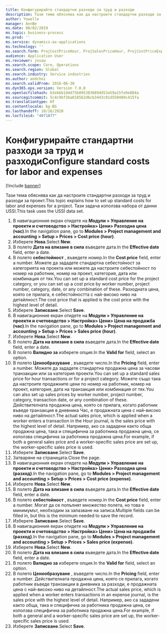 ```yaml
---
title: Конфигурирайте стандартни разходи за труд и разходи
description: Тази тема обяснява как да настроите стандартни разходи за труд и разходи за проект.
author: Yowelle
manager: AnnBe
ms.date: 08/02/2019
ms.topic: business-process
ms.prod: ''
ms.service: dynamics-ax-applications
ms.technology: ''
ms.search.form: ProjCostPriceHour, ProjSalesPriceHour, ProjCostPriceExpense, ProjSalesPriceCost
audience: Application User
ms.reviewer: josaw
ms.search.scope: Core, Operations
ms.search.region: Global
ms.search.industry: Service industries
ms.author: andchoi
ms.search.validFrom: 2016-06-30
ms.dyn365.ops.version: Version 7.0.0
ms.openlocfilehash: b3eb6b1d4d75b095383689dd53a59a15fe9e884a
ms.sourcegitcommit: 5c4c9bf3ba018562d6cb3443c01d550489c415fa
ms.translationtype: HT
ms.contentlocale: bg-BG
ms.lasthandoff: 10/16/2020
ms.locfileid: "4071877"
---
```

# <a name="configure-standard-costs-for-labor-and-expenses"></a><span data-ttu-id="e4cbc-103">Конфигурирайте стандартни разходи за труд и разходи</span><span class="sxs-lookup"><span data-stu-id="e4cbc-103">Configure standard costs for labor and expenses</span></span>

[!include [banner](../../includes/banner.md)]

<span data-ttu-id="e4cbc-104">Тази тема обяснява как да настроите стандартни разходи за труд и разходи за проект.</span><span class="sxs-lookup"><span data-stu-id="e4cbc-104">This topic explains how to set up standard costs for labor and expenses for a project.</span></span> <span data-ttu-id="e4cbc-105">Тази задача използва набора от данни USSI.</span><span class="sxs-lookup"><span data-stu-id="e4cbc-105">This task uses the USSI data set.</span></span>

1. <span data-ttu-id="e4cbc-106">В навигационния екран отидете на **Модули > Управление на проекти и счетоводство > Настройка> Цени> Разходна цена (час)**.</span><span class="sxs-lookup"><span data-stu-id="e4cbc-106">In the navigation pane, go to **Modules > Project management and accounting > Setup > Prices > Cost price (hour)**.</span></span>
2. <span data-ttu-id="e4cbc-107">Изберете **Нова**.</span><span class="sxs-lookup"><span data-stu-id="e4cbc-107">Select **New**.</span></span>
3. <span data-ttu-id="e4cbc-108">В полето **Дата на влизане в сила** въведете дата.</span><span class="sxs-lookup"><span data-stu-id="e4cbc-108">In the **Effective date** field, enter a date.</span></span>
4. <span data-ttu-id="e4cbc-109">В полето **себестойност** , въведете номер.</span><span class="sxs-lookup"><span data-stu-id="e4cbc-109">In the **Cost price** field, enter a number.</span></span> <span data-ttu-id="e4cbc-110">Можете да зададете стандартна себестойност за категорията на проекта или можете да настроите себестойност по номер на работник, номер на проект, категория, дата или комбинация от тях.</span><span class="sxs-lookup"><span data-stu-id="e4cbc-110">You can set up a standard cost price for the project category, or you can set up a cost price by worker number, project number, category, date, or any combination of these.</span></span> <span data-ttu-id="e4cbc-111">Разходната цена, която се прилага, е себестойността с най-високо ниво на детайлност.</span><span class="sxs-lookup"><span data-stu-id="e4cbc-111">The cost price that is applied is the cost price with the highest level of detail.</span></span>  
5. <span data-ttu-id="e4cbc-112">Изберете **Записване**.</span><span class="sxs-lookup"><span data-stu-id="e4cbc-112">Select **Save**.</span></span>
6. <span data-ttu-id="e4cbc-113">В навигационния екран отидете на **Модули > Управление на проекти и счетоводство > Настройка> Цени> Цена на продажба (час)**.</span><span class="sxs-lookup"><span data-stu-id="e4cbc-113">In the navigation pane, go to **Modules > Project management and accounting > Setup > Prices > Sales price (hour)**.</span></span>
7. <span data-ttu-id="e4cbc-114">Изберете **Нова**.</span><span class="sxs-lookup"><span data-stu-id="e4cbc-114">Select **New**.</span></span>
8. <span data-ttu-id="e4cbc-115">В полето **Дата на влизане в сила** въведете дата.</span><span class="sxs-lookup"><span data-stu-id="e4cbc-115">In the **Effective date** field, enter a date.</span></span>
9. <span data-ttu-id="e4cbc-116">В полето **Валидно за** изберете опция.</span><span class="sxs-lookup"><span data-stu-id="e4cbc-116">In the **Valid for** field, select an option.</span></span>
10. <span data-ttu-id="e4cbc-117">В полето **Ценообразуване** , въведете число.</span><span class="sxs-lookup"><span data-stu-id="e4cbc-117">In the **Pricing** field, enter a number.</span></span> <span data-ttu-id="e4cbc-118">Можете да зададете стандартна продажна цена за часови транзакции или за категория проекти.</span><span class="sxs-lookup"><span data-stu-id="e4cbc-118">You can set up a standard sales price for hour transactions or for a project category.</span></span> <span data-ttu-id="e4cbc-119">Можете също така да настроите продажните цени по номер на работник, номер на проект, категория, дата на транзакция или комбинация от тях.</span><span class="sxs-lookup"><span data-stu-id="e4cbc-119">You can also set up sales prices by worker number, project number, category, transaction date, or any combination of these.</span></span> <span data-ttu-id="e4cbc-120">Действителната продажна цена, която се прилага, когато работник въведе транзакция в дневника Час, е продажната цена с най-високо ниво на детайлност.</span><span class="sxs-lookup"><span data-stu-id="e4cbc-120">The actual sales price, which is applied when a worker enters a transaction in the Hour journal, is the sales price with the highest level of detail.</span></span> <span data-ttu-id="e4cbc-121">Например, ако са зададени както обща продажна цена, така и специфична за работника продажна цена, се използва специфична за работника продажна цена.</span><span class="sxs-lookup"><span data-stu-id="e4cbc-121">For example, if both a general sales price and a worker-specific sales price are set up, the worker-specific sales price is used.</span></span>  
11. <span data-ttu-id="e4cbc-122">Изберете **Записване**.</span><span class="sxs-lookup"><span data-stu-id="e4cbc-122">Select **Save**.</span></span>
12. <span data-ttu-id="e4cbc-123">Затваряне на страницата.</span><span class="sxs-lookup"><span data-stu-id="e4cbc-123">Close the page.</span></span>
13. <span data-ttu-id="e4cbc-124">В навигационния екран отидете на **Модули > Управление на проекти и счетоводство > Настройка> Цени> Разходна цена (разход)**.</span><span class="sxs-lookup"><span data-stu-id="e4cbc-124">In the navigation pane, go to **Modules > Project management and accounting > Setup > Prices > Cost price (expense)**.</span></span>
14. <span data-ttu-id="e4cbc-125">Изберете **Нова**.</span><span class="sxs-lookup"><span data-stu-id="e4cbc-125">Select **New**.</span></span>
15. <span data-ttu-id="e4cbc-126">В полето **Дата на влизане в сила** въведете дата.</span><span class="sxs-lookup"><span data-stu-id="e4cbc-126">In the **Effective date** field, enter a date.</span></span>
16. <span data-ttu-id="e4cbc-127">В полето **себестойност** , въведете номер.</span><span class="sxs-lookup"><span data-stu-id="e4cbc-127">In the **Cost price** field, enter a number.</span></span> <span data-ttu-id="e4cbc-128">Могат да се попълнят множество полета, но това е минимумът, необходим за запазване на записа.</span><span class="sxs-lookup"><span data-stu-id="e4cbc-128">Multiple fields can be filled in, but this is the minimum needed to save the record.</span></span>  
17. <span data-ttu-id="e4cbc-129">Изберете **Записване**.</span><span class="sxs-lookup"><span data-stu-id="e4cbc-129">Select **Save**.</span></span>
18. <span data-ttu-id="e4cbc-130">В навигационния екран отидете на **Модули > Управление на проекти и счетоводство > Настройка> Цени> Цена на продажби (разход)**.</span><span class="sxs-lookup"><span data-stu-id="e4cbc-130">In the navigation pane, go to **Modules > Project management and accounting > Setup > Prices > Sales price (expense)**.</span></span>
19. <span data-ttu-id="e4cbc-131">Изберете **Нова**.</span><span class="sxs-lookup"><span data-stu-id="e4cbc-131">Select **New**.</span></span>
20. <span data-ttu-id="e4cbc-132">В полето **Дата на влизане в сила** въведете дата.</span><span class="sxs-lookup"><span data-stu-id="e4cbc-132">In the **Effective date** field, enter a date.</span></span>
21. <span data-ttu-id="e4cbc-133">В полето **Валидно за** изберете опция.</span><span class="sxs-lookup"><span data-stu-id="e4cbc-133">In the **Valid for** field, select an option.</span></span>
22. <span data-ttu-id="e4cbc-134">В полето **Ценообразуване** , въведете число.</span><span class="sxs-lookup"><span data-stu-id="e4cbc-134">In the **Pricing** field, enter a number.</span></span> <span data-ttu-id="e4cbc-135">Действителната продажна цена, която се прилага, когато работник въведе транзакции в дневника за разходи, е продажната цена с най-високо ниво на детайлност.</span><span class="sxs-lookup"><span data-stu-id="e4cbc-135">The actual sales price, which is applied when a worker enters transactions in an expense journal, is the sales price with the highest level of detail.</span></span> <span data-ttu-id="e4cbc-136">Например, ако са зададени както обща, така и специфична за работника продажна цена, се използва специфична за работника продажна цена.</span><span class="sxs-lookup"><span data-stu-id="e4cbc-136">For example, if both a general and a worker-specific sales price are set up, the worker-specific sales price is used.</span></span>  
23. <span data-ttu-id="e4cbc-137">Изберете **Записване**.</span><span class="sxs-lookup"><span data-stu-id="e4cbc-137">Select **Save**.</span></span>

